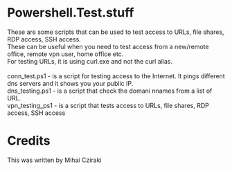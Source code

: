 # Powershell.Test.stuff

These are some scripts that can be used to test access to URLs, file shares, RDP access, SSH access. 
<br>These can be useful when you need to test access from a new/remote office,
remote vpn user, home office etc.
<br>For testing URLs, it is using curl.exe and not the curl alias.
<br>
<br> conn_test.ps1 - is a script for testing access to the Internet. It pings different dns servers and it shows you your public IP.
<br> dns_testing.ps1 - is a script that check the domani nnames from a list of URL.
<br> vpn_testing_ps1 - is a script that tests access to URLs, file shares, RDP access, SSH access



# Credits
This was written by Mihai Cziraki
